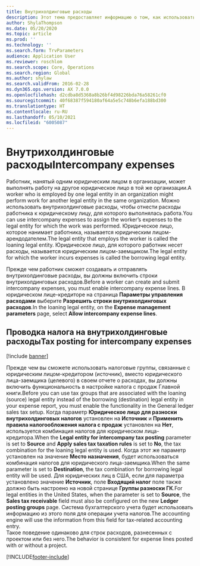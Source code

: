 ```yaml
---
title: Внутрихолдинговые расходы
description: Этот тема предоставляет информацию о том, как использовать внутрихолдинговые расходы, чтобы отнести расходы работника к юридическому лицу, для которого выполнялась работа.
author: ShylaThompson
ms.date: 05/20/2020
ms.topic: article
ms.prod: ''
ms.technology: ''
ms.search.form: TrvParameters
audience: Application User
ms.reviewer: roschlom
ms.search.scope: Core, Operations
ms.search.region: Global
ms.author: shylaw
ms.search.validFrom: 2016-02-28
ms.dyn365.ops.version: AX 7.0.0
ms.openlocfilehash: d2cdba8d5368a8b26bf4d98226bda76a58261cf0
ms.sourcegitcommit: 40f68387f594180af64a5e5c748b6efa188bd300
ms.translationtype: HT
ms.contentlocale: ru-RU
ms.lasthandoff: 05/10/2021
ms.locfileid: "6005087"
---
```

# <a name="intercompany-expenses"></a><span data-ttu-id="6773e-103">Внутрихолдинговые расходы</span><span class="sxs-lookup"><span data-stu-id="6773e-103">Intercompany expenses</span></span>

<span data-ttu-id="6773e-104">Работник, нанятый одним юридическим лицом в организации, может выполнять работу на другое юридическое лицо в той же организации.</span><span class="sxs-lookup"><span data-stu-id="6773e-104">A worker who is employed by one legal entity in an organization might perform work for another legal entity in the same organization.</span></span> <span data-ttu-id="6773e-105">Можно использовать внутрихолдинговые расходы, чтобы отнести расходы работника к юридическому лицу, для которого выполнялась работа.</span><span class="sxs-lookup"><span data-stu-id="6773e-105">You can use intercompany expenses to assign the worker’s expenses to the legal entity for which the  work was performed.</span></span> <span data-ttu-id="6773e-106">Юридическое лицо, которое нанимает работника, называется юридическим лицом-арендодателем.</span><span class="sxs-lookup"><span data-stu-id="6773e-106">The legal entity that employs the worker is called the loaning legal entity.</span></span> <span data-ttu-id="6773e-107">Юридическое лицо, для которого работник несет расходы, называется юридическим лицом-заемщиком.</span><span class="sxs-lookup"><span data-stu-id="6773e-107">The legal entity for which the worker incurs expenses is called the borrowing legal entity.</span></span> 

<span data-ttu-id="6773e-108">Прежде чем работник сможет создавать и отправлять внутрихолдинговые расходы, вы должны включить строки внутрихолдинговых расходов.</span><span class="sxs-lookup"><span data-stu-id="6773e-108">Before a worker can create and submit intercompany expenses, you must enable intercompany expense lines.</span></span> <span data-ttu-id="6773e-109">В юридическом лице-кредиторе на страница **Параметры управления расходами** выберите **Разрешить строки внутрихолдинговых расходов**.</span><span class="sxs-lookup"><span data-stu-id="6773e-109">In the loaning legal entity, on the **Expense management parameters** page, select **Allow intercompany expense lines**.</span></span> 

## <a name="tax-posting-for-intercompany-expenses"></a><span data-ttu-id="6773e-110">Проводка налога на внутрихолдинговые расходы</span><span class="sxs-lookup"><span data-stu-id="6773e-110">Tax posting for intercompany expenses</span></span>

[!include [banner](../includes/banner.md)]

<span data-ttu-id="6773e-111">Прежде чем вы сможете использовать налоговые группы, связанные с юридическим лицом-кредитором (источник), вместо юридического лица-заемщика (целевого) в своем отчете о расходах, вы должны включить функциональность в настройке налога с продаж Главной книги.</span><span class="sxs-lookup"><span data-stu-id="6773e-111">Before you can use tax groups that are associated with the loaning (source) legal entity instead of the borrowing (destination) legal entity in your expense report, you must enable the functionality in the General ledger sales tax setup.</span></span> <span data-ttu-id="6773e-112">Когда параметр **Юридическое лицо для разноски внутрихолдинговых налогов** установлен на **Источник** и **Применить правила налогообложения налога с продаж** установлен на **Нет**, используется комбинация налогов для юридическом лица-кредитора.</span><span class="sxs-lookup"><span data-stu-id="6773e-112">When the **Legal entity for intercompany tax posting** parameter is set to **Source** and **Apply sales tax taxation rules** is set to **No**, the tax combination for the loaning legal entity is used.</span></span> <span data-ttu-id="6773e-113">Когда этот же параметр установлен на значение **Место назначения**, будет использоваться комбинация налогов для юридического лица-заемщика.</span><span class="sxs-lookup"><span data-stu-id="6773e-113">When the same parameter is set to **Destination**, the tax combination for borrowing legal entity will be used.</span></span> <span data-ttu-id="6773e-114">Для юридических лиц в США, если для параметра установлено значение **Источник**, поле **Входящий налог** поле также должно быть настроено на новой странице **Группы разноски ГК**.</span><span class="sxs-lookup"><span data-stu-id="6773e-114">For legal entities in the United States, when the parameter is set to **Source**, the **Sales tax receivable** field must also be configured on the new **Ledger posting groups** page.</span></span> <span data-ttu-id="6773e-115">Система бухгалтерского учета будет использовать информацию из этого поля для операции учета налогов.</span><span class="sxs-lookup"><span data-stu-id="6773e-115">The accounting engine will use the information from this field for tax-related accounting entry.</span></span>   
<span data-ttu-id="6773e-116">Такое поведение одинаково для строк расходов, разнесенных с проектом или без него.</span><span class="sxs-lookup"><span data-stu-id="6773e-116">The behavior is consistent for expense lines posted with or without a project.</span></span>  


[!INCLUDE[footer-include](../includes/footer-banner.md)]